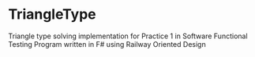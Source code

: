 # TriangleType
Triangle type solving implementation for Practice 1 in Software Functional Testing
Program written in F# using Railway Oriented Design
